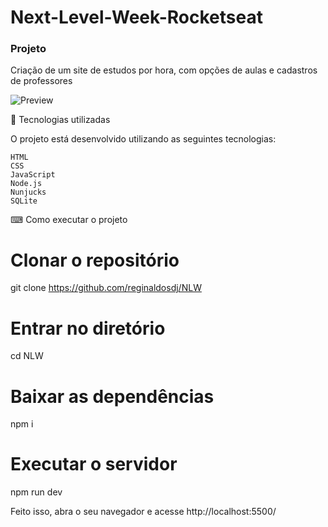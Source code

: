 # Next-Level-Week-Rocketseat
<h3>Projeto</h3>

<p>Criação de um site de estudos por hora, com opções de aulas e cadastros de professores</p>

![Preview](https://github.com/reginaldosdj/Next-Level-Week-Rocketseat/blob/master/images/preview.png)

🚀 Tecnologias utilizadas

O projeto está desenvolvido utilizando as seguintes tecnologias:

    HTML
    CSS
    JavaScript
    Node.js
    Nunjucks
    SQLite

⌨ Como executar o projeto

# Clonar o repositório
git clone https://github.com/reginaldosdj/NLW

# Entrar no diretório

cd NLW

# Baixar as dependências
npm i

# Executar o servidor
npm run dev

Feito isso, abra o seu navegador e acesse http://localhost:5500/
